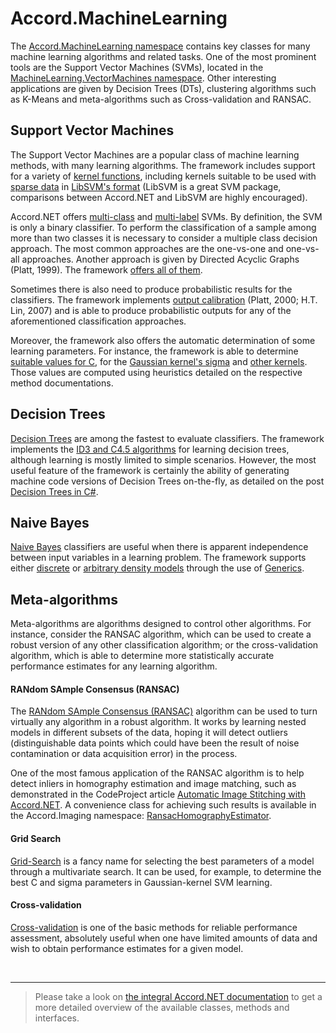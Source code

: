 # Accord.MachineLearning #

The [Accord.MachineLearning namespace](http://accord.googlecode.com/svn/docs/html/N_Accord_MachineLearning.htm) contains key classes for many machine learning algorithms and related tasks. One of the most prominent tools are the Support Vector Machines (SVMs), located in the [MachineLearning.VectorMachines namespace](http://accord.googlecode.com/svn/docs/html/N_Accord_MachineLearning_VectorMachines.htm). Other interesting applications are given by Decision Trees (DTs), clustering algorithms such as K-Means and meta-algorithms such as Cross-validation and RANSAC.

## Support Vector Machines ##

The Support Vector Machines are a popular class of machine learning methods, with many learning algorithms. The framework includes support for a variety of [kernel functions](http://accord.googlecode.com/svn/docs/html/N_Accord_Statistics_Kernels.htm), including kernels suitable to be used with [sparse data](http://accord.googlecode.com/svn/docs/html/N_Accord_Statistics_Kernels_Sparse.htm) in [LibSVM's format](http://www.csie.ntu.edu.tw/~cjlin/libsvm/) (LibSVM is a great SVM package, comparisons between Accord.NET and LibSVM are highly encouraged).

Accord.NET offers [multi-class](http://accord.googlecode.com/svn/docs/html/T_Accord_MachineLearning_VectorMachines_MulticlassSupportVectorMachine.htm) and [multi-label](http://accord.googlecode.com/svn/docs/html/T_Accord_MachineLearning_VectorMachines_MultilabelSupportVectorMachine.htm) SVMs. By definition, the SVM is only a binary classifier. To perform the classification of a sample among more than two classes it is necessary to consider a multiple class decision approach. The most common approaches are the one-vs-one and one-vs-all approaches. Another approach is given by Directed Acyclic Graphs (Platt, 1999). The framework [offers all of them](http://accord.googlecode.com/svn/docs/html/T_Accord_MachineLearning_VectorMachines_MulticlassComputeMethod.htm).

Sometimes there is also need to produce probabilistic results for the classifiers. The framework implements [output calibration](http://accord.googlecode.com/svn/docs/html/T_Accord_MachineLearning_VectorMachines_Learning_ProbabilisticOutputLearning.htm) (Platt, 2000; H.T. Lin, 2007) and is able to produce probabilistic outputs for any of the aforementioned classification approaches.

Moreover, the framework also offers the automatic determination of some learning parameters. For instance, the framework is able to determine [suitable values for C](http://accord.googlecode.com/svn/docs/html/M_Accord_MachineLearning_VectorMachines_Learning_SequentialMinimalOptimization_EstimateComplexity.htm), for the [Gaussian kernel's sigma](http://accord.googlecode.com/svn/docs/html/M_Accord_Statistics_Kernels_Gaussian_Estimate.htm) and [other kernels](http://accord.googlecode.com/svn/docs/html/N_Accord_Statistics_Kernels.htm). Those values are computed using heuristics detailed on the respective method documentations.

## Decision Trees ##

[Decision Trees](http://accord.googlecode.com/svn/docs/html/N_Accord_MachineLearning_DecisionTrees.htm) are among the fastest to evaluate classifiers. The framework implements the [ID3 and C4.5 algorithms](http://accord.googlecode.com/svn/docs/html/N_Accord_MachineLearning_DecisionTrees_Learning.htm) for learning decision trees, although learning is mostly limited to simple scenarios. However, the most useful feature of the framework is certainly the ability of generating machine code versions of Decision Trees on-the-fly, as detailed on the post [Decision Trees in C#](http://crsouza.blogspot.com.br/2012/01/decision-trees-in-c.html).

## Naive Bayes ##

[Naive Bayes](http://accord.googlecode.com/svn/docs/html/N_Accord_MachineLearning_Bayes.htm) classifiers are useful when there is apparent independence between input variables in a learning problem. The framework supports either [discrete](http://accord.googlecode.com/svn/docs/html/T_Accord_MachineLearning_Bayes_NaiveBayes.htm) or [arbitrary density models](http://accord.googlecode.com/svn/docs/html/T_Accord_MachineLearning_Bayes_NaiveBayes_1.htm) through the use of [Generics](http://en.wikipedia.org/wiki/Generic_programming).

## Meta-algorithms ##

Meta-algorithms are algorithms designed to control other algorithms. For instance, consider the RANSAC algorithm, which can be used to create a robust version of any other classification algorithm; or the cross-validation algorithm, which is able to determine more statistically accurate performance estimates for any learning algorithm.

#### RANdom SAmple Consensus (RANSAC) ####

The [RANdom SAmple Consensus (RANSAC)](http://accord.googlecode.com/svn/docs/html/T_Accord_MachineLearning_RANSAC_1.htm) algorithm can be used to turn virtually any algorithm in a robust algorithm. It works by learning nested models in different subsets of the data, hoping it will detect outliers (distinguishable data points which could have been the result of noise contamination or data acquisition error) in the process.

One of the most famous application of the RANSAC algorithm is to help detect inliers in homography estimation and image matching, such as demonstrated in the CodeProject article [Automatic Image Stitching with Accord.NET](http://www.codeproject.com/Articles/95453/Automatic-Image-Stitching-with-Accord-NET). A convenience class for achieving such results is available in the Accord.Imaging namespace: [RansacHomographyEstimator](http://accord.googlecode.com/svn/docs/html/T_Accord_Imaging_RansacHomographyEstimator.htm).

#### Grid Search ####

[Grid-Search](http://accord.googlecode.com/svn/docs/html/T_Accord_MachineLearning_GridSearch_1.htm) is a fancy name for selecting the best parameters of a model through a multivariate search. It can be used, for example, to determine the best C and sigma parameters in Gaussian-kernel SVM learning.

#### Cross-validation ####

[Cross-validation](http://accord.googlecode.com/svn/docs/html/T_Accord_MachineLearning_CrossValidation_1.htm) is one of the basic methods for reliable performance assessment, absolutely useful when one have limited amounts of data and wish to obtain performance estimates for a given model.


<br />

---


> Please take a look on [the integral Accord.NET documentation](http://accord.googlecode.com/svn/docs/Index.html) to get a more detailed overview of the available classes, methods and interfaces.